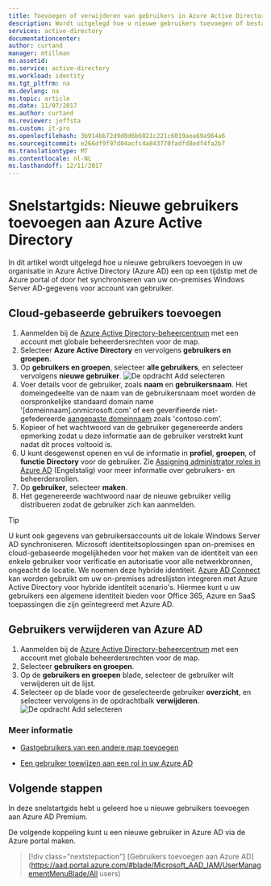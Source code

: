 ```yaml
---
title: Toevoegen of verwijderen van gebruikers in Azure Active Directory | Microsoft Docs
description: Wordt uitgelegd hoe u nieuwe gebruikers toevoegen of bestaande gebruikers in Azure Active Directory verwijderen
services: active-directory
documentationcenter: 
author: curtand
manager: mtillman
ms.assetid: 
ms.service: active-directory
ms.workload: identity
ms.tgt_pltfrm: na
ms.devlang: na
ms.topic: article
ms.date: 11/07/2017
ms.author: curtand
ms.reviewer: jeffsta
ms.custom: it-pro
ms.openlocfilehash: 3b914bb72d9d0d6b6021c221c6019aea69a964a6
ms.sourcegitcommit: e266df9f97d04acfc4a843770fadfd8edf4fa2b7
ms.translationtype: MT
ms.contentlocale: nl-NL
ms.lasthandoff: 12/11/2017
---
```

# <a name="quickstart-add-new-users-to-azure-active-directory"></a>Snelstartgids: Nieuwe gebruikers toevoegen aan Azure Active Directory
In dit artikel wordt uitgelegd hoe u nieuwe gebruikers toevoegen in uw organisatie in Azure Active Directory (Azure AD) een op een tijdstip met de Azure portal of door het synchroniseren van uw on-premises Windows Server AD-gegevens voor account van gebruiker. 

## <a name="add-cloud-based-users"></a>Cloud-gebaseerde gebruikers toevoegen
1. Aanmelden bij de [Azure Active Directory-beheercentrum](https://aad.portal.azure.com) met een account met globale beheerdersrechten voor de map.
2. Selecteer **Azure Active Directory** en vervolgens **gebruikers en groepen**.
3. Op **gebruikers en groepen**, selecteer **alle gebruikers**, en selecteer vervolgens **nieuwe gebruiker**.
   ![De opdracht Add selecteren](./media/add-users-azure-active-directory/add-user.png)
4. Voer details voor de gebruiker, zoals **naam** en **gebruikersnaam**. Het domeingedeelte van de naam van de gebruikersnaam moet worden de oorspronkelijke standaard domain name '[domeinnaam].onmicrosoft.com' of een geverifieerde niet-gefedereerde [aangepaste domeinnaam](add-custom-domain.md) zoals 'contoso.com'.
5. Kopieer of het wachtwoord van de gebruiker gegenereerde anders opmerking zodat u deze informatie aan de gebruiker verstrekt kunt nadat dit proces voltooid is.
6. U kunt desgewenst openen en vul de informatie in **profiel**, **groepen**, of **functie Directory** voor de gebruiker. Zie [Assigning administrator roles in Azure AD](active-directory-assign-admin-roles-azure-portal.md) (Engelstalig) voor meer informatie over gebruikers- en beheerdersrollen.
7. Op **gebruiker**, selecteer **maken**.
8. Het gegenereerde wachtwoord naar de nieuwe gebruiker veilig distribueren zodat de gebruiker zich kan aanmelden.

> [!TIP]
> U kunt ook gegevens van gebruikersaccounts uit de lokale Windows Server AD synchroniseren. Microsoft identiteitsoplossingen span on-premises en cloud-gebaseerde mogelijkheden voor het maken van de identiteit van een enkele gebruiker voor verificatie en autorisatie voor alle netwerkbronnen, ongeacht de locatie. We noemen deze hybride identiteit. [Azure AD Connect](https://docs.microsoft.com/azure/active-directory/connect/active-directory-aadconnect) kan worden gebruikt om uw on-premises adreslijsten integreren met Azure Active Directory voor hybride identiteit scenario's. Hiermee kunt u uw gebruikers een algemene identiteit bieden voor Office 365, Azure en SaaS toepassingen die zijn geïntegreerd met Azure AD. 

## <a name="delete-users-from-azure-ad"></a>Gebruikers verwijderen van Azure AD
1. Aanmelden bij de [Azure Active Directory-beheercentrum](https://aad.portal.azure.com) met een account met globale beheerdersrechten voor de map.
2. Selecteer **gebruikers en groepen**.
3. Op de **gebruikers en groepen** blade, selecteer de gebruiker wilt verwijderen uit de lijst. 
4. Selecteer op de blade voor de geselecteerde gebruiker **overzicht**, en selecteer vervolgens in de opdrachtbalk **verwijderen**.
   ![De opdracht Add selecteren](./media/add-users-azure-active-directory/delete-user.png)


### <a name="learn-more"></a>Meer informatie 
* [Gastgebruikers van een andere map toevoegen](active-directory-b2b-what-is-azure-ad-b2b.md) 

* [Een gebruiker toewijzen aan een rol in uw Azure AD](active-directory-users-assign-role-azure-portal.md)

## <a name="next-steps"></a>Volgende stappen
In deze snelstartgids hebt u geleerd hoe u nieuwe gebruikers toevoegen aan Azure AD Premium. 

De volgende koppeling kunt u een nieuwe gebruiker in Azure AD via de Azure portal maken.

> [!div class="nextstepaction"]
> [Gebruikers toevoegen aan Azure AD](https://aad.portal.azure.com/#blade/Microsoft_AAD_IAM/UserManagementMenuBlade/All users) 